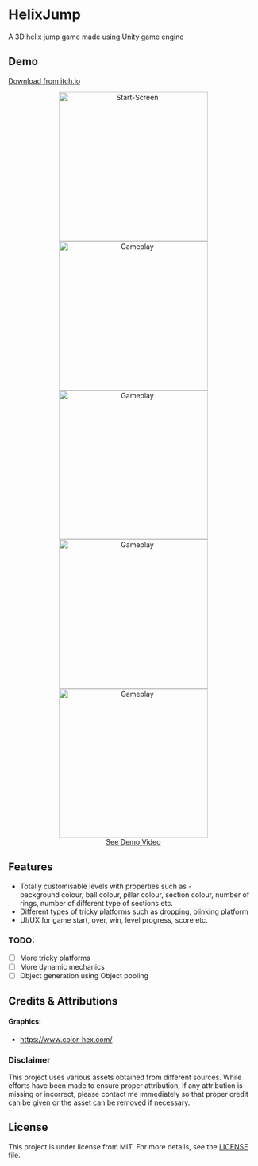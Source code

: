 # HelixJump

A 3D helix jump game made using Unity game engine

## Demo

[Download from itch.io](https://kharva.itch.io/helix-jump)

<div align="center">
  <img src="README-Resources/StartScreen.png" alt="Start-Screen" height="300px">
  <img src="README-Resources/GamePlay1.png" alt="Gameplay" height="300px">
  <img src="README-Resources/LevelFinish.png" alt="Gameplay" height="300px">
  <br>
  <img src="README-Resources/GamePlay2.png" alt="Gameplay" height="300px">
  <img src="README-Resources/GameOver.png" alt="Gameplay" height="300px">
</div>
<div align="center">
  <a href="https://youtu.be/3hF2YWFaSlg" target="_blank">See Demo Video</a>
</div>


## Features

- Totally customisable levels with properties such as - </br>
  background colour, ball colour, pillar colour, section colour, number of rings, number of different type of sections etc.
- Different types of tricky platforms such as dropping, blinking platform
- UI/UX for game start, over, win, level progress, score etc.

### TODO:

- [ ] More tricky platforms
- [ ] More dynamic mechanics
- [ ] Object generation using Object pooling

## Credits & Attributions

#### Graphics:

- https://www.color-hex.com/

[//]: # ()
[//]: # (#### Sounds:)

[//]: # (- https://freesound.org/people/RHumphries/packs/117/)

[//]: # (- https://www.freesfx.co.uk/)

### Disclaimer

This project uses various assets obtained from different sources. While efforts have been made to ensure proper attribution, if any attribution is missing or incorrect, please contact me immediately so that proper credit can be given or the asset can be removed if necessary.

## License

This project is under license from MIT. For more details, see the [LICENSE](LICENSE) file.

